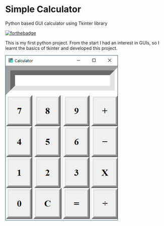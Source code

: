 # Simple Calculator
Python based GUI calculator using Tkinter library 

[![forthebadge](https://forthebadge.com/images/badges/made-with-python.svg)](https://forthebadge.com)

This is my first python project. From the start I had an interest in GUIs, so I learnt the basics of tkinter and developed this project.

![](images/calculatorSS.PNG)

